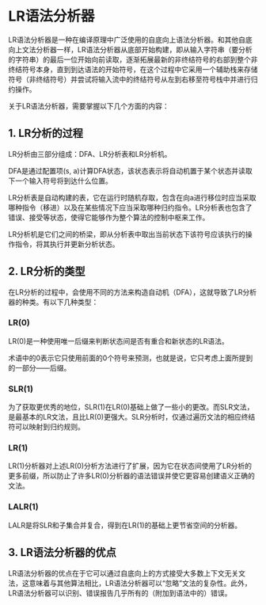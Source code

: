 # LR语法分析器
LR语法分析器是一种在编译原理中广泛使用的自底向上语法分析器。和其他自底向上文法分析器一样，LR语法分析器从底部开始构建，即从输入字符串（要分析的字符串）的最后一位开始向前读取，逐渐拓展最新的非终结符号的右部到整个非终结符号本身，直到到达语法的开始符号，在这个过程中它采用一个辅助栈来存储符号（非终结符号）并尝试将输入流中的终结符号从左到右移至符号栈中并进行归约操作。

关于LR语法分析器，需要掌握以下几个方面的内容：

## 1. LR分析的过程
LR分析由三部分组成：DFA、LR分析表和LR分析机。

DFA是通过配置项(s, a)计算DFA状态，该状态表示将自动机置于某个状态并读取下一个输入符号将到达什么位置。

LR分析表是自动构建的表，它在运行时随机存取，包含在向a进行移位时应当采取哪种指令（移进）以及在某些情况下应当采取哪种归约指令。LR分析表也包含了错误、接受等状态，使得它能够作为整个算法的控制中枢来工作。

LR分析机是它们之间的桥梁，即从分析表中取出当前状态下该符号应该执行的操作指令，将其执行并更新分析状态。

## 2. LR分析的类型
在LR分析的过程中，会使用不同的方法来构造自动机（DFA），这就导致了LR分析器的种类。有以下几种类型：

### LR(0)
LR(0)是一种使用唯一后缀来判断状态间是否有重合和新状态的LR语法。

术语中的0表示它只使用前面的0个符号来预测，也就是说，它只考虑上面所提到的一部分——后缀。

### SLR(1)
为了获取更优秀的地位，SLR(1)在LR(0)基础上做了一些小的更改。而SLR文法，是最基本的LR文法，且比LR(0)更强大。SLR分析时，仅通过遍历文法的相应终结符可以映射到归约规则。

### LR(1)
LR(1)分析器对上述LR(0)分析方法进行了扩展，因为它在状态间使用了LR分析的更多前缀，所以防止了许多LR(0)分析器的语法错误并使它更容易创建语义正确的文法。

### LALR(1)
LALR是将SLR和子集合并复合，得到在LR(1)的基础上更节省空间的分析器。

## 3. LR语法分析器的优点
LR语法分析器的优点在于它可以通过自底向上的方式接受大多数上下文无关文法，这意味着与其他算法相比，LR语法分析器可以“忽略”文法的复杂性。此外，LR语法分析器可以识别、错误报告几乎所有的（附加到语法中的）错误。